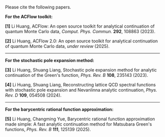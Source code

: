 Please cite the following papers.

**For the ACFlow toolkit:**

**[1]** Li Huang, ACFlow: An open source toolkit for analytical continuation of quantum Monte Carlo data, *Comput. Phys. Commun.* **292**, 108863 (2023).

**[2]** Li Huang, ACFlow 2.0: An open source toolkit for analytical continuation of quantum Monte Carlo data, *under review* (2025).

---

**For the stochastic pole expansion method:**

**[3]** Li Huang, Shuang Liang, Stochastic pole expansion method for analytic continuation of the Green's function, *Phys. Rev. B* **108**, 235143 (2023).

**[4]** Li Huang, Shuang Liang, Reconstructing lattice QCD spectral functions with stochastic pole expansion and Nevanlinna analytic continuation, *Phys. Rev. D* **109**, 054508 (2024).

---

**For the barycentric rational function approximation:**

**[5]** Li Huang, Changming Yue, Barycentric rational function approximation made simple: A fast analytic continuation method for Matsubara Green's functions, *Phys. Rev. B* **111**, 125139 (2025).
